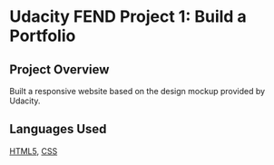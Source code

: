 # Udacity FEND Project 1: Build a Portfolio

## Project Overview

Built a responsive website based on the design mockup provided by Udacity.

## Languages Used

[HTML5](https://developer.mozilla.org/en-US/docs/Web/Guide/HTML/HTML5), [CSS](https://developer.mozilla.org/en-US/docs/Web/CSS)
